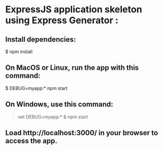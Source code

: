 # ExpressJS application skeleton using Express Generator :


## Install dependencies:
$ npm install

## On MacOS or Linux, run the app with this command:
$ DEBUG=myapp:* npm start

## On Windows, use this command:
> set DEBUG=myapp:* & npm start

## Load http://localhost:3000/ in your browser to access the app.
